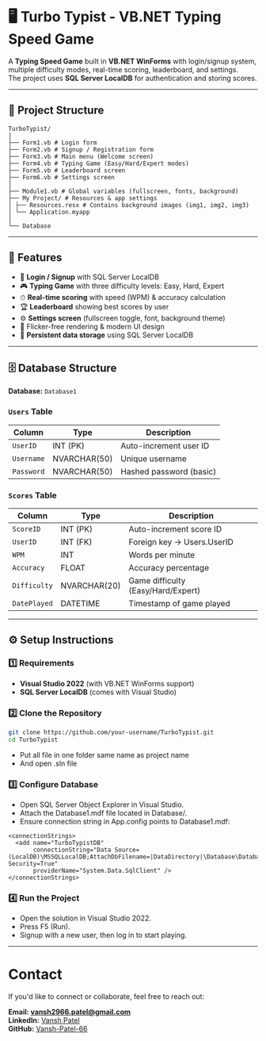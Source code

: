 # 🖥️ Turbo Typist - VB.NET Typing Speed Game

A **Typing Speed Game** built in **VB.NET WinForms** with login/signup system, multiple difficulty modes, real-time scoring, leaderboard, and settings.  
The project uses **SQL Server LocalDB** for authentication and storing scores.

---

## 📂 Project Structure

```
TurboTypist/
│
├── Form1.vb # Login form
├── Form2.vb # Signup / Registration form
├── Form3.vb # Main menu (Welcome screen)
├── Form4.vb # Typing Game (Easy/Hard/Expert modes)
├── Form5.vb # Leaderboard screen
├── Form6.vb # Settings screen
│
├── Module1.vb # Global variables (fullscreen, fonts, background)
├── My Project/ # Resources & app settings
│ ├── Resources.resx # Contains background images (img1, img2, img3)
│ └── Application.myapp
│
└── Database
```


---

## 🚀 Features

- 🔑 **Login / Signup** with SQL Server LocalDB  
- 🎮 **Typing Game** with three difficulty levels: Easy, Hard, Expert  
- ⏱ **Real-time scoring** with speed (WPM) & accuracy calculation  
- 🏆 **Leaderboard** showing best scores by user  
- ⚙️ **Settings screen** (fullscreen toggle, font, background theme)  
- 🎨 Flicker-free rendering & modern UI design  
- 💾 **Persistent data storage** using SQL Server LocalDB  

---

## 🗄️ Database Structure

**Database:** `Database1`  

### `Users` Table
| Column       | Type        | Description               |
|--------------|-------------|---------------------------|
| `UserID`     | INT (PK)    | Auto-increment user ID    |
| `Username`   | NVARCHAR(50)| Unique username           |
| `Password`   | NVARCHAR(50)| Hashed password (basic)   |

### `Scores` Table
| Column       | Type        | Description                          |
|--------------|-------------|--------------------------------------|
| `ScoreID`    | INT (PK)    | Auto-increment score ID              |
| `UserID`     | INT (FK)    | Foreign key → Users.UserID           |
| `WPM`        | INT         | Words per minute                     |
| `Accuracy`   | FLOAT       | Accuracy percentage                  |
| `Difficulty` | NVARCHAR(20)| Game difficulty (Easy/Hard/Expert)   |
| `DatePlayed` | DATETIME    | Timestamp of game played             |

---

## ⚙️ Setup Instructions

### 1️⃣ Requirements
- **Visual Studio 2022** (with VB.NET WinForms support)  
- **SQL Server LocalDB** (comes with Visual Studio)  

### 2️⃣ Clone the Repository
```bash
git clone https://github.com/your-username/TurboTypist.git
cd TurboTypist
```
- Put all file in one folder same name as project name<br>
- And open .sln file

### 3️⃣ Configure Database

- Open SQL Server Object Explorer in Visual Studio.<br>
- Attach the Database1.mdf file located in Database/.<br>
- Ensure connection string in App.config points to Database1.mdf:<br>
```
<connectionStrings>
  <add name="TurboTypistDB"
       connectionString="Data Source=(LocalDB)\MSSQLLocalDB;AttachDbFilename=|DataDirectory|\Database\Database1.mdf;Integrated Security=True"
       providerName="System.Data.SqlClient" />
</connectionStrings>
```
### 4️⃣ Run the Project

- Open the solution in Visual Studio 2022.<br>
- Press F5 (Run).<br>
- Signup with a new user, then log in to start playing.

---

# Contact

If you'd like to connect or collaborate, feel free to reach out:

**Email: vansh2966.patel@gmail.com**<br>
**LinkedIn:** [Vansh Patel](https://www.linkedin.com/in/vansh-patel-0b3538321)  
**GitHub:** [Vansh-Patel-66](https://github.com/Vansh-Patel-66)
  
